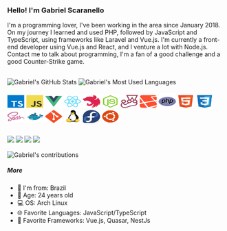 ### Hello! I'm Gabriel Scaranello

I'm a programming lover, I've been working in the area since January 2018.  
On my journey I learned and used PHP, followed by JavaScript and TypeScript, using frameworks like Laravel and Vue.js. I'm currently a front-end developer using Vue.js and React, and I venture a lot with Node.js.  
Contact me to talk about programming, I'm a fan of a good challenge and a good Counter-Strike game.

<div style="display: inline_block"><br/>
  <picture>
    <source media="(prefers-color-scheme: dark)" srcset="https://github-readme-stats.vercel.app/api?username=gabrielscaranello&show_icons=true&theme=vue-dark&bg_color=00000000&count_private=true" />
    <source media="(prefers-color-scheme: light)" srcset="https://github-readme-stats.vercel.app/api?username=gabrielscaranello&show_icons=true&theme=vue&bg_color=00000000&count_private=true" />
    <img height="200em" alt="Gabriel's GitHub Stats" />
  </picture>
  <picture>
    <source media="(prefers-color-scheme: dark)" srcset="https://github-readme-stats.vercel.app/api/top-langs/?username=gabrielscaranello&langs_count=8&layout=compact&hide=C%23&theme=vue-dark&bg_color=00000000&count_private=true" />
    <source media="(prefers-color-scheme: light)" srcset="https://github-readme-stats.vercel.app/api/top-langs/?username=gabrielscaranello&langs_count=8&layout=compact&hide=C%23&theme=vue&bg_color=00000000&count_private=true" />
    <img height="200em" alt="Gabriel's Most Used Languages" />
  </picture>
</div>

<div style="display: inline_block"><br/>
  <img align="center" title="Typescript" alt="Gabriel-Typescript" height="30" width="40" src="https://raw.githubusercontent.com/devicons/devicon/master/icons/typescript/typescript-original.svg" />
  <img align="center" title="Javascript" alt="Gabriel-Javascript" height="30" width="40" src="https://raw.githubusercontent.com/devicons/devicon/master/icons/javascript/javascript-original.svg" />
  <img align="center" title="Vue.js" alt="Gabriel-Vue" height="30" width="40" src="https://raw.githubusercontent.com/devicons/devicon/master/icons/vuejs/vuejs-original.svg" />
  <img align="center" title="React" alt="Gabriel-React" height="30" width="40" src="https://raw.githubusercontent.com/devicons/devicon/master/icons/react/react-original.svg" />
  <img align="center" title="NestJs" alt="Gabriel-Nestjs" height="30" width="40" src="https://raw.githubusercontent.com/devicons/devicon/master/icons/nestjs/nestjs-plain.svg" />
  <img align="center" title="Node.js" alt="Gabriel-Nodejs" height="30" width="40" src="https://raw.githubusercontent.com/devicons/devicon/master/icons/nodejs/nodejs-original.svg" />
  <img align="center" title="Jest" alt="Gabriel-Jest" height="30" width="40" src="https://raw.githubusercontent.com/devicons/devicon/master/icons/jest/jest-plain.svg" />
  <img align="center" title="Laravel" alt="Gabriel-Laravel" height="30" width="40" src="https://raw.githubusercontent.com/devicons/devicon/master/icons/laravel/laravel-plain.svg" />
  <img align="center" title="PHP" alt="Gabriel-PHP" height="40" width="40" src="https://raw.githubusercontent.com/devicons/devicon/master/icons/php/php-original.svg" />
  <img align="center" title="HTML5" alt="Gabriel-HTML" height="30" width="40" src="https://raw.githubusercontent.com/devicons/devicon/master/icons/html5/html5-original.svg" />
  <img align="center" title="CSS3" alt="Gabriel-CSS" height="30" width="40" src="https://raw.githubusercontent.com/devicons/devicon/master/icons/css3/css3-original.svg" />
  <img align="center" title="SASS" alt="Gabriel-SASS" height="30" width="40" src="https://raw.githubusercontent.com/devicons/devicon/master/icons/sass/sass-original.svg" />
  <img align="center" title="Docker" alt="Gabriel-Docker" height="30" width="40" src="https://raw.githubusercontent.com/devicons/devicon/master/icons/docker/docker-original.svg" />
  <img align="center" title="Git" alt="Gabriel-Git" height="30" width="40" src="https://raw.githubusercontent.com/devicons/devicon/master/icons/git/git-original.svg" />
  <img align="center" title="Linux" alt="Gabriel-Linux" height="30" width="40" src="https://raw.githubusercontent.com/devicons/devicon/master/icons/linux/linux-original.svg" />
  <img align="center" title="Fedora" alt="Gabriel-Fedora" height="30" width="40" src="https://raw.githubusercontent.com/devicons/devicon/master/icons/fedora/fedora-original.svg" />
  <img align="center" title="Ubuntu" alt="Gabriel-Ubuntu" height="30" width="40" src="https://raw.githubusercontent.com/devicons/devicon/master/icons/ubuntu/ubuntu-plain.svg" />
</div>

##

<div style="display: inline_block">
  <a href="https://www.linkedin.com/in/gabrielscaranello/" target="_blank"><img src="https://img.shields.io/badge/-Linkedin-%230a66c2?style=for-the-badge&logo=linkedin&logoColor=white" target="_blank"></a>
  <a href="https://twitter.com/gabriscaranello" target="_blank"><img src="https://img.shields.io/badge/-Twitter-%231c92e1?style=for-the-badge&logo=twitter&logoColor=white" target="_blank"></a>
  <a href="https://instagram.com/gabriscaranello" target="_blank"><img src="https://img.shields.io/badge/-Instagram-%23e13665?style=for-the-badge&logo=instagram&logoColor=white" target="_blank"></a>
  <a href="https://instagram.com/gabriscaranello" target="_blank"><img src="https://img.shields.io/badge/-Gitlab-%23e24329?style=for-the-badge&logo=gitlab&logoColor=white" target="_blank"></a>
</div><br/>
  
<picture>
  <source media="(prefers-color-scheme: dark)" srcset="https://github.com/gabrielscaranello/gabrielscaranello/blob/output/github-contribution-grid-snake-dark.svg" />
  <source media="(prefers-color-scheme: light)" srcset="https://github.com/gabrielscaranello/gabrielscaranello/blob/output/github-contribution-grid-snake.svg" />
  <img alt="Gabriel's contributions" />
</picture>
  
 ##### More
  
- 📍 I'm from: Brazil
- 🎂 Age: 24 years old
- 💻️ OS: Arch Linux
- 🌐 Favorite Languages: JavaScript/TypeScript
- 🔧 Favorite Frameworks: Vue.js, Quasar, NestJs
